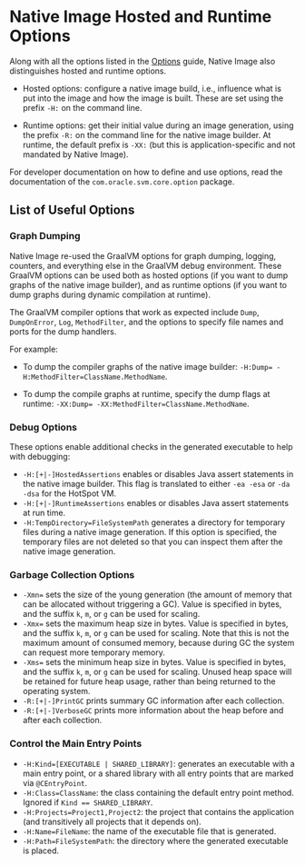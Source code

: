 # Native Image Hosted and Runtime Options

Along with all the options listed in the [Options](Options.md)
guide,  Native Image also distinguishes hosted and runtime options.

* Hosted options: configure a native image build, i.e., influence what is put into the image and how the image is built.
These are set using the prefix `-H:` on the command line.

* Runtime options: get their initial value during an image generation, using the prefix `-R:` on the command line for the native image builder. At runtime, the default prefix is `-XX:` (but this is application-specific and not mandated by Native Image).

For developer documentation on how to define and use options, read the documentation of the `com.oracle.svm.core.option` package.

## List of Useful Options

### Graph Dumping
Native Image re-used the GraalVM options for graph dumping, logging, counters,
and everything else in the GraalVM debug environment. These GraalVM options can
be used both as hosted options (if you want to dump graphs of the native image
builder), and as runtime options (if you want to dump graphs during dynamic
compilation at runtime).

The GraalVM compiler options that work as expected include `Dump`, `DumpOnError`, `Log`,
`MethodFilter`, and the options to specify file names and ports for the dump
handlers.

For example:
* To dump the compiler graphs of the native image builder: `-H:Dump= -H:MethodFilter=ClassName.MethodName`.

* To dump the compile graphs at runtime, specify the dump flags at runtime: `-XX:Dump= -XX:MethodFilter=ClassName.MethodName`.

### Debug Options
These options enable additional checks in the generated executable to help with debugging:

* `-H:[+|-]HostedAssertions`
  enables or disables Java assert statements in the native image builder.
This flag is translated to either `-ea -esa` or `-da -dsa` for the HotSpot VM.
* `-H:[+|-]RuntimeAssertions`
  enables or disables Java assert statements at run time.
* `-H:TempDirectory=FileSystemPath`
  generates a directory for temporary files during a native image generation.
If this option is specified, the temporary files are not deleted so that you can inspect them after the native image generation.

### Garbage Collection Options
* `-Xmn=`
  sets the size of the young generation (the amount of memory that can be allocated without triggering a GC).
Value is specified in bytes, and the suffix `k`, `m`, or `g` can be used for scaling.
* `-Xmx=`
  sets the maximum heap size in bytes.
Value is specified in bytes, and the suffix `k`, `m`, or `g` can be used for scaling.
Note that this is not the maximum amount of consumed memory, because during GC the system can request more temporary memory.
* `-Xms=`
  sets the minimum heap size in bytes.
Value is specified in bytes, and the suffix `k`, `m`, or `g` can be used for scaling.
Unused heap space will be retained for future heap usage, rather than being returned to the operating system.
* `-R:[+|-]PrintGC`
  prints summary GC information after each collection.
* `-R:[+|-]VerboseGC`
  prints more information about the heap before and after each
  collection.

### Control the Main Entry Points
* `-H:Kind=[EXECUTABLE | SHARED_LIBRARY]`:
  generates an executable with a main entry point, or a shared library with all entry points that are marked via `@CEntryPoint`.
* `-H:Class=ClassName`:
  the class containing the default entry point method.
Ignored if `Kind == SHARED_LIBRARY`.
* `-H:Projects=Project1,Project2`:
  the project that contains the application (and transitively all projects that it depends on).
* `-H:Name=FileName`:
  the name of the executable file that is generated.
* `-H:Path=FileSystemPath`:
  the directory where the generated executable is placed.
